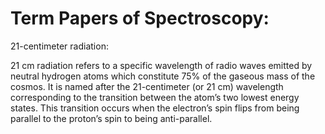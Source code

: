 # Term Papers of Spectroscopy:
21-centimeter radiation:

21 cm radiation refers to a specific wavelength of radio waves emitted by neutral hydrogen atoms which constitute 75% of the gaseous mass of the cosmos. It is named after the 21-centimeter (or 21 cm) wavelength corresponding to the transition between the atom’s two lowest energy states. This transition occurs when the electron’s spin flips from being parallel to the proton’s spin to being anti-parallel.